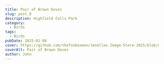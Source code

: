 ```yaml
---
title: Pair of Brown Doves
slug: post_8
description: Highfield Falls Park
category:
  - Birds
tags:
  - Birds
pubDate: 2025-01-08
cover: https://github.com/thefoxboxman/Jenelles-Image-Store-2025/blob/main/Post-1_DSC9319-Edit.jpg?raw=true
coverAlt: Pair of Brown Doves
author: John
---
```

